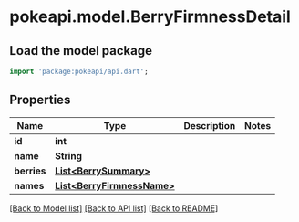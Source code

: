 # pokeapi.model.BerryFirmnessDetail

## Load the model package
```dart
import 'package:pokeapi/api.dart';
```

## Properties
Name | Type | Description | Notes
------------ | ------------- | ------------- | -------------
**id** | **int** |  | 
**name** | **String** |  | 
**berries** | [**List&lt;BerrySummary&gt;**](BerrySummary.md) |  | 
**names** | [**List&lt;BerryFirmnessName&gt;**](BerryFirmnessName.md) |  | 

[[Back to Model list]](../README.md#documentation-for-models) [[Back to API list]](../README.md#documentation-for-api-endpoints) [[Back to README]](../README.md)



